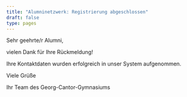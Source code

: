 ```yaml
---
title: "Alumninetzwerk: Registrierung abgeschlossen"
draft: false
type: pages
---
```

Sehr geehrte/r Alumni,

vielen Dank für Ihre Rückmeldung!

Ihre Kontaktdaten wurden erfolgreich in unser System aufgenommen.

Viele Grüße

Ihr Team des Georg-Cantor-Gymnasiums
